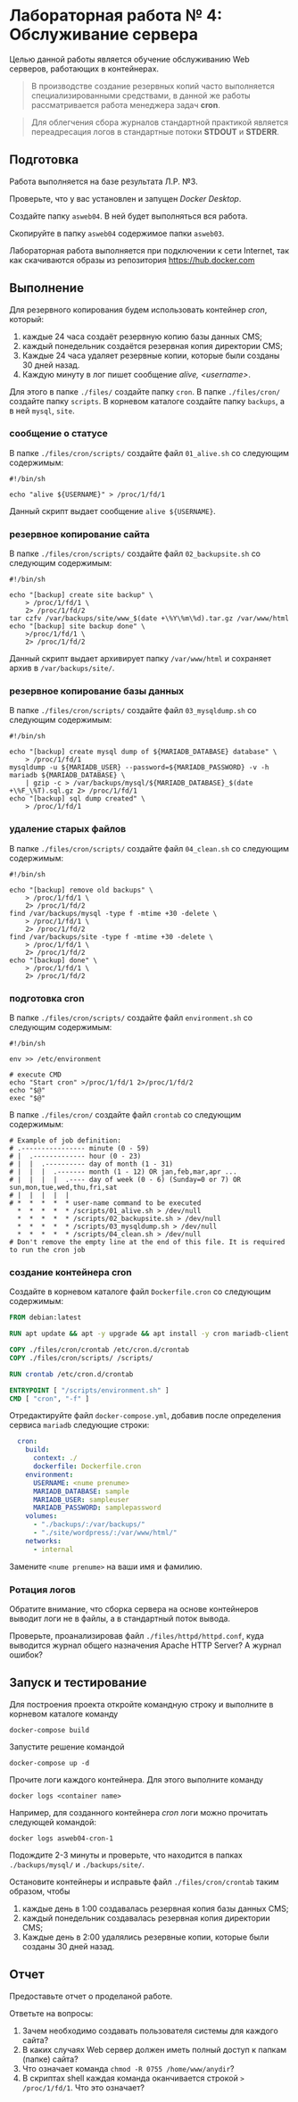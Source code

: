# Лабораторная работа № 4: Обслуживание сервера

Целью данной работы является обучение обслуживанию Web серверов, работающих в контейнерах.

> В производстве создание резервных копий часто выполняется специализированными средствами, в данной же работы рассматривается работа менеджера задач __cron__.

> Для облегчения сбора журналов стандартной практикой является переадресация логов в стандартные потоки __STDOUT__ и __STDERR__.

## Подготовка

Работа выполняется на базе результата Л.Р. №3.

Проверьте, что у вас установлен и запущен _Docker Desktop_.

Создайте папку `asweb04`. В ней будет выполняться вся работа.

Скопируйте в папку `asweb04` содержимое папки `asweb03`.

Лабораторная работа выполняется при подключении к сети Internet, так как скачиваются образы из репозитория https://hub.docker.com

## Выполнение

Для резервного копирования будем использовать контейнер _cron_, который:

1. каждые 24 часа создаёт резервную копию базы данных CMS;
2. каждый понедельник создаётся резервная копия директории CMS;
3. Каждые 24 часа удаляет резервные копии, которые были созданы 30 дней назад.
4. Каждую минуту в лог пишет сообщение _alive, \<username\>_.

Для этого в папке `./files/` создайте папку `cron`. В папке `./files/cron/` создайте папку `scripts`. В корневом каталоге создайте папку `backups`, а в ней `mysql`, `site`.

### сообщение о статусе

В папке `./files/cron/scripts/` создайте файл `01_alive.sh` со следующим содержимым:

```shell
#!/bin/sh

echo "alive ${USERNAME}" > /proc/1/fd/1
```

Данный скрипт выдает сообщение `alive ${USERNAME}`.

### резервное копирование сайта

В папке `./files/cron/scripts/` создайте файл `02_backupsite.sh` со следующим содержимым:

```shell
#!/bin/sh

echo "[backup] create site backup" \
    > /proc/1/fd/1 \
    2> /proc/1/fd/2
tar czfv /var/backups/site/www_$(date +\%Y\%m\%d).tar.gz /var/www/html
echo "[backup] site backup done" \
    >/proc/1/fd/1 \
    2> /proc/1/fd/2
```

Данный скрипт выдает архивирует папку `/var/www/html` и сохраняет архив в `/var/backups/site/`.

### резервное копирование базы данных

В папке `./files/cron/scripts/` создайте файл `03_mysqldump.sh` со следующим содержимым:

```shell
#!/bin/sh

echo "[backup] create mysql dump of ${MARIADB_DATABASE} database" \
    > /proc/1/fd/1
mysqldump -u ${MARIADB_USER} --password=${MARIADB_PASSWORD} -v -h mariadb ${MARIADB_DATABASE} \
    | gzip -c > /var/backups/mysql/${MARIADB_DATABASE}_$(date +\%F_\%T).sql.gz 2> /proc/1/fd/1
echo "[backup] sql dump created" \
    > /proc/1/fd/1
```

### удаление старых файлов

В папке `./files/cron/scripts/` создайте файл `04_clean.sh` со следующим содержимым:

```shell
#!/bin/sh

echo "[backup] remove old backups" \
    > /proc/1/fd/1 \
    2> /proc/1/fd/2
find /var/backups/mysql -type f -mtime +30 -delete \
    > /proc/1/fd/1 \
    2> /proc/1/fd/2
find /var/backups/site -type f -mtime +30 -delete \
    > /proc/1/fd/1 \
    2> /proc/1/fd/2
echo "[backup] done" \
    > /proc/1/fd/1 \
    2> /proc/1/fd/2
```

### подготовка cron

В папке `./files/cron/scripts/` создайте файл `environment.sh` со следующим содержимым:

```shell
#!/bin/sh

env >> /etc/environment

# execute CMD
echo "Start cron" >/proc/1/fd/1 2>/proc/1/fd/2
echo "$@"
exec "$@"
```

В папке `./files/cron/` создайте файл `crontab` со следующим содержимым:

```
# Example of job definition:
# .---------------- minute (0 - 59)
# |  .------------- hour (0 - 23)
# |  |  .---------- day of month (1 - 31)
# |  |  |  .------- month (1 - 12) OR jan,feb,mar,apr ...
# |  |  |  |  .---- day of week (0 - 6) (Sunday=0 or 7) OR sun,mon,tue,wed,thu,fri,sat
# |  |  |  |  |
# *  *  *  *  * user-name command to be executed
  *  *  *  *  * /scripts/01_alive.sh > /dev/null
  *  *  *  *  * /scripts/02_backupsite.sh > /dev/null
  *  *  *  *  * /scripts/03_mysqldump.sh > /dev/null
  *  *  *  *  * /scripts/04_clean.sh > /dev/null
# Don't remove the empty line at the end of this file. It is required to run the cron job
```

### создание контейнера cron

Создайте в корневом каталоге файл `Dockerfile.cron` со следующим содержимым:

```dockerfile
FROM debian:latest

RUN apt update && apt -y upgrade && apt install -y cron mariadb-client

COPY ./files/cron/crontab /etc/cron.d/crontab
COPY ./files/cron/scripts/ /scripts/

RUN crontab /etc/cron.d/crontab

ENTRYPOINT [ "/scripts/environment.sh" ]
CMD [ "cron", "-f" ]
```

Отредактируйте файл `docker-compose.yml`, добавив после определения сервиса `mariadb` следующие строки:

```yaml
  cron:
    build:
      context: ./
      dockerfile: Dockerfile.cron
    environment:
      USERNAME: <nume prenume>
      MARIADB_DATABASE: sample
      MARIADB_USER: sampleuser
      MARIADB_PASSWORD: samplepassword
    volumes:
      - "./backups/:/var/backups/"
      - "./site/wordpress/:/var/www/html/"
    networks:
      - internal
```

Замените `<nume prenume>` на ваши имя и фамилию.

### Ротация логов

Обратите внимание, что сборка сервера на основе контейнеров выводит логи не в файлы, а в стандартный поток вывода.

Проверьте, проанализировав файл `./files/httpd/httpd.conf`, куда выводится журнал общего назначения Apache HTTP Server? А журнал ошибок?

## Запуск и тестирование

Для построения проекта откройте командную строку и выполните в корневом каталоге команду

```shell
docker-compose build
```

Запустите решение командой

```shell
docker-compose up -d
```

Прочите логи каждого контейнера. Для этого выполните команду

```shell
docker logs <container name>
```

Например, для созданного контейнера _cron_ логи можно прочитать следующей командой:

```shell
docker logs asweb04-cron-1
```

Подождите 2-3 минуты и проверьте, что находится в папках `./backups/mysql/`  и `./backups/site/`.

Остановите контейнеры и исправьте файл `./files/cron/crontab` таким образом, чтобы

1. каждые день в 1:00 создавалась резервная копия базы данных CMS;
2. каждый понедельник создавалась резервная копия директории CMS;
3. Каждые день в 2:00 удалялись резервные копии, которые были созданы 30 дней назад.

## Отчет

Предоставьте отчет о проделаной работе.

Ответьте на вопросы:

1. Зачем необходимо создавать пользователя системы для каждого сайта?
2. В каких случаях Web сервер должен иметь полный доступ к папкам (папке) сайта?
3. Что означает команда `chmod -R 0755 /home/www/anydir`?
4. В скриптах shell каждая команда оканчивается строкой `> /proc/1/fd/1`. Что это означает?
